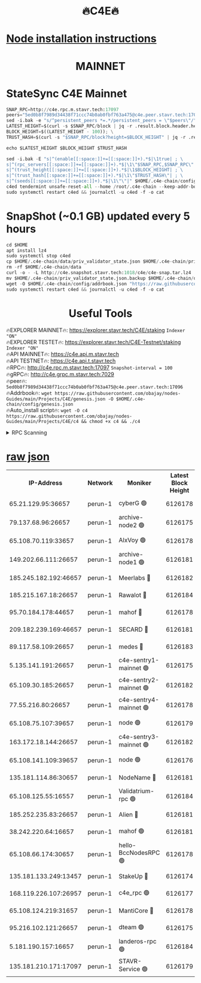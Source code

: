 <h1 align="center"> 🔥C4E🔥</h1>

[Node installation instructions](https://github.com/obajay/nodes-Guides/tree/main/Projects/C4E)
=

<h1 align="center"> MAINNET</h1>

# StateSync C4E Mainnet
```python
SNAP_RPC=http://c4e.rpc.m.stavr.tech:17097
peers="5ed0b8f7989d34438f71ccc74b0ab0fbf763a475@c4e.peer.stavr.tech:17096"
sed -i.bak -e "s/^persistent_peers *=.*/persistent_peers = \"$peers\"/" $HOME/.c4e-chain/config/config.toml
LATEST_HEIGHT=$(curl -s $SNAP_RPC/block | jq -r .result.block.header.height); \
BLOCK_HEIGHT=$((LATEST_HEIGHT - 100)); \
TRUST_HASH=$(curl -s "$SNAP_RPC/block?height=$BLOCK_HEIGHT" | jq -r .result.block_id.hash)

echo $LATEST_HEIGHT $BLOCK_HEIGHT $TRUST_HASH

sed -i.bak -E "s|^(enable[[:space:]]+=[[:space:]]+).*$|\1true| ; \
s|^(rpc_servers[[:space:]]+=[[:space:]]+).*$|\1\"$SNAP_RPC,$SNAP_RPC\"| ; \
s|^(trust_height[[:space:]]+=[[:space:]]+).*$|\1$BLOCK_HEIGHT| ; \
s|^(trust_hash[[:space:]]+=[[:space:]]+).*$|\1\"$TRUST_HASH\"| ; \
s|^(seeds[[:space:]]+=[[:space:]]+).*$|\1\"\"|" $HOME/.c4e-chain/config/config.toml
c4ed tendermint unsafe-reset-all --home /root/.c4e-chain --keep-addr-book
sudo systemctl restart c4ed && journalctl -u c4ed -f -o cat
```
# SnapShot (~0.1 GB) updated every 5 hours
```python
cd $HOME
apt install lz4
sudo systemctl stop c4ed
cp $HOME/.c4e-chain/data/priv_validator_state.json $HOME/.c4e-chain/priv_validator_state.json.backup
rm -rf $HOME/.c4e-chain/data
curl -o - -L http://c4e.snapshot.stavr.tech:1018/c4e/c4e-snap.tar.lz4 | lz4 -c -d - | tar -x -C $HOME/.c4e-chain --strip-components 2
mv $HOME/.c4e-chain/priv_validator_state.json.backup $HOME/.c4e-chain/data/priv_validator_state.json
wget -O $HOME/.c4e-chain/config/addrbook.json "https://raw.githubusercontent.com/obajay/nodes-Guides/main/Projects/C4E/addrbook.json"
sudo systemctl restart c4ed && journalctl -u c4ed -f -o cat
```
 <h1 align="center"> Useful Tools</h1>

🔥EXPLORER MAINNET🔥:  https://explorer.stavr.tech/C4E/staking            `Indexer "ON"` \
🔥EXPLORER TESTET🔥:   https://explorer.stavr.tech/C4E-Testnet/staking     `Indexer "ON"` \
🔥API MAINNET🔥:       https://c4e.api.m.stavr.tech \
🔥API TESTNET🔥:       https://c4e.api.t.stavr.tech \
🔥RPC🔥:               http://c4e.rpc.m.stavr.tech:17097                  `Snapshot-interval = 100` \
🔥gRPC🔥:              http://c4e.grpc.m.stavr.tech:7029 \
🔥peer🔥:              `5ed0b8f7989d34438f71ccc74b0ab0fbf763a475@c4e.peer.stavr.tech:17096` \
🔥Addrbook🔥:    ```wget https://raw.githubusercontent.com/obajay/nodes-Guides/main/Projects/C4E/genesis.json -O $HOME/.c4e-chain/config/genesis.json``` \
🔥Auto_install script🔥: ```wget -O c4 https://raw.githubusercontent.com/obajay/nodes-Guides/main/Projects/C4E/c4 && chmod +x c4 && ./c4```





<details>
<summary>RPC Scanning</summary>

<h2 align="center"> We scan nodes in real time every 4 hours. And we provide the final result of RPC endpoints.
We cannot influence the operation of these nodes in any way. </h2>


```python
If Voting Power is higher than 0 --> then the Node is a validator of the network and may be subject to attack and be a potential threat to the chain.
```
```python
We marked such validators with a red symbol
```

</details>

[raw json](https://rpc-check.c4e.stavr.tech/c4e/rpc-c4e-result.json)
=



<table><tr><th>IP-Address</th><th>Network</th><th>Moniker</th><th>Latest Block Height</th><th>Earliest Block Height</th><th>Catching Up</th><th>Voting Power</th><th>Scan Time</th></tr><tr><td>65.21.129.95:36657</td><td>perun-1</td><td>cyberG 🟢</td><td>6126178</td><td>0</td><td>False</td><td>0</td><td>2023-12-03T13:20:26.109560097UTC</td></tr><tr><td>79.137.68.96:26657</td><td>perun-1</td><td>archive-node2 🟢</td><td>6126175</td><td>1</td><td>False</td><td>0</td><td>2023-12-03T13:20:09.230598091UTC</td></tr><tr><td>65.108.70.119:33657</td><td>perun-1</td><td>AlxVoy 🟢</td><td>6126178</td><td>1</td><td>False</td><td>0</td><td>2023-12-03T13:20:25.787544203UTC</td></tr><tr><td>149.202.66.111:26657</td><td>perun-1</td><td>archive-node1 🟢</td><td>6126181</td><td>1</td><td>False</td><td>0</td><td>2023-12-03T13:20:42.801705800UTC</td></tr><tr><td>185.245.182.192:46657</td><td>perun-1</td><td>Meerlabs 🔴</td><td>6126182</td><td>1051501</td><td>False</td><td>493550</td><td>2023-12-03T13:20:48.627956983UTC</td></tr><tr><td>185.215.167.18:26657</td><td>perun-1</td><td>Rawalot 🔴</td><td>6126184</td><td>1090501</td><td>False</td><td>579034</td><td>2023-12-03T13:21:00.987719122UTC</td></tr><tr><td>95.70.184.178:44657</td><td>perun-1</td><td>mahof 🔴</td><td>6126178</td><td>2342001</td><td>False</td><td>1357006</td><td>2023-12-03T13:20:25.093428585UTC</td></tr><tr><td>209.182.239.169:46657</td><td>perun-1</td><td>SECARD 🔴</td><td>6126181</td><td>2616101</td><td>False</td><td>675729</td><td>2023-12-03T13:20:39.976387104UTC</td></tr><tr><td>89.117.58.109:26657</td><td>perun-1</td><td>medes 🔴</td><td>6126183</td><td>2826001</td><td>False</td><td>471345</td><td>2023-12-03T13:20:55.823541894UTC</td></tr><tr><td>5.135.141.191:26657</td><td>perun-1</td><td>c4e-sentry1-mainnet 🟢</td><td>6126175</td><td>4267001</td><td>False</td><td>0</td><td>2023-12-03T13:20:08.423742838UTC</td></tr><tr><td>65.109.30.185:26657</td><td>perun-1</td><td>c4e-sentry2-mainnet 🟢</td><td>6126182</td><td>5186001</td><td>False</td><td>0</td><td>2023-12-03T13:20:48.326089811UTC</td></tr><tr><td>77.55.216.80:26657</td><td>perun-1</td><td>c4e-sentry4-mainnet 🟢</td><td>6126178</td><td>5187001</td><td>False</td><td>0</td><td>2023-12-03T13:20:25.459317958UTC</td></tr><tr><td>65.108.75.107:39657</td><td>perun-1</td><td>node 🟢</td><td>6126179</td><td>5198801</td><td>False</td><td>0</td><td>2023-12-03T13:20:28.977116446UTC</td></tr><tr><td>163.172.18.144:26657</td><td>perun-1</td><td>c4e-sentry3-mainnet 🟢</td><td>6126182</td><td>5286001</td><td>False</td><td>0</td><td>2023-12-03T13:20:49.295406900UTC</td></tr><tr><td>65.108.141.109:39657</td><td>perun-1</td><td>node 🟢</td><td>6126176</td><td>5303301</td><td>False</td><td>0</td><td>2023-12-03T13:20:11.694237755UTC</td></tr><tr><td>135.181.114.86:30657</td><td>perun-1</td><td>NodeName 🔴</td><td>6126181</td><td>5508301</td><td>False</td><td>333717</td><td>2023-12-03T13:20:43.186068467UTC</td></tr><tr><td>65.108.125.55:16557</td><td>perun-1</td><td>Validatrium-rpc 🟢</td><td>6126184</td><td>5551301</td><td>False</td><td>0</td><td>2023-12-03T13:20:58.269982233UTC</td></tr><tr><td>185.252.235.83:26657</td><td>perun-1</td><td>Alien 🔴</td><td>6126181</td><td>5736001</td><td>False</td><td>380508</td><td>2023-12-03T13:20:43.773544323UTC</td></tr><tr><td>38.242.220.64:16657</td><td>perun-1</td><td>mahof 🟢</td><td>6126181</td><td>5980001</td><td>False</td><td>0</td><td>2023-12-03T13:20:40.332736162UTC</td></tr><tr><td>65.108.66.174:30657</td><td>perun-1</td><td>hello-BccNodesRPC 🟢</td><td>6126178</td><td>5985401</td><td>False</td><td>0</td><td>2023-12-03T13:20:26.502821835UTC</td></tr><tr><td>135.181.133.249:13457</td><td>perun-1</td><td>StakeUp 🔴</td><td>6126174</td><td>6015001</td><td>False</td><td>1357007</td><td>2023-12-03T13:19:59.815082531UTC</td></tr><tr><td>168.119.226.107:26957</td><td>perun-1</td><td>c4e_rpc 🟢</td><td>6126177</td><td>6026177</td><td>False</td><td>0</td><td>2023-12-03T13:20:18.066655979UTC</td></tr><tr><td>65.108.124.219:31657</td><td>perun-1</td><td>MantiCore 🔴</td><td>6126178</td><td>6026178</td><td>False</td><td>837482</td><td>2023-12-03T13:20:24.660670639UTC</td></tr><tr><td>95.216.102.121:26657</td><td>perun-1</td><td>dteam 🟢</td><td>6126175</td><td>6117001</td><td>False</td><td>0</td><td>2023-12-03T13:20:08.805539469UTC</td></tr><tr><td>5.181.190.157:16657</td><td>perun-1</td><td>landeros-rpc 🟢</td><td>6126184</td><td>6120001</td><td>False</td><td>0</td><td>2023-12-03T13:21:00.638416165UTC</td></tr><tr><td>135.181.210.171:17097</td><td>perun-1</td><td>STAVR-Service 🟢</td><td>6126179</td><td>6124201</td><td>False</td><td>0</td><td>2023-12-03T13:20:31.468708867UTC</td></tr></table>
